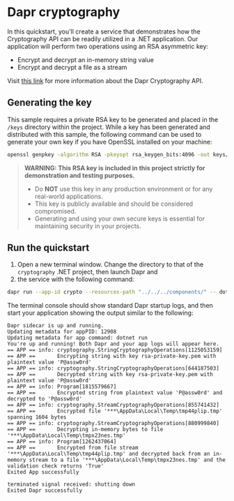 ﻿# Dapr cryptography

In this quickstart, you'll create a service that demonstrates how the Cryptography API can be readily utilized in a .NET application.
Our application will perform two operations using an RSA asymmetric key:
- Encrypt and decrypt an in-memory string value
- Encrypt and decrypt a file as a stream

Visit [this link](https://docs.dapr.io/developing-applications/building-blocks/cryptography/cryptography-overview/) for more information about the Dapr Cryptography API.

## Generating the key
This sample requires a private RSA key to be generated and placed in the `/keys` directory within the project.
While a key has been generated and distributed with this sample, the following command can be used to generate
your own key if you have OpenSSL installed on your machine:

```bash
openssl genpkey -algorithm RSA -pkeyopt rsa_keygen_bits:4096 -out keys/rsa-private-key.pem
```

> **WARNING: This RSA key is included in this project strictly for demonstration and testing purposes.**
> - Do **NOT** use this key in any production environment or for any real-world applications.
> - This key is publicly available and should be considered compromised.
> - Generating and using your own secure keys is essential for maintaining security in your projects.

## Run the quickstart
1. Open a new terminal window. Change the directory to that of the `cryptography` .NET project, then launch Dapr and 
2. the service with the following command:

<!-- STEP
name: Run crypto service
expected-stdout_lines:
  - 'Starting Dapr with id crypto. HTTP Port:'
  - '== APP ==       Encrypting string with key rsa-private-key.pem with plaintext value ''P@assw0rd'''
  - '== APP ==       Decrypted string with key rsa-private-key.pem with plaintext value ''P@assw0rd'''
  - '== APP ==       Encrypted string from plaintext value ''P@assw0rd'' and decrypted to ''P@assw0rd'''
  - '== APP ==       Encrypted file '
  - '== APP ==       Decrypting in-memory bytes to file '
  - '== APP ==       and the validation check returns ''True'
output_match_mode: substring
match_order: none
background: true
sleep: 15
timeout_seconds: 60
-->

```bash
dapr run --app-id crypto --resources-path "../../../components/" -- dotnet run
```

The terminal console should show standard Dapr startup logs, and then start your application showing the
output similar to the following:

```text
Dapr sidecar is up and running.
Updating metadata for appPID: 12908
Updating metadata for app command: dotnet run
You're up and running! Both Dapr and your app logs will appear here.
== APP == info: cryptography.StringCryptographyOperations[1125053159]
== APP ==       Encrypting string with key rsa-private-key.pem with plaintext value 'P@assw0rd'
== APP == info: cryptography.StringCryptographyOperations[644187503]
== APP ==       Decrypted string with key rsa-private-key.pem with plaintext value 'P@assw0rd'
== APP == info: Program[1815579667]
== APP ==       Encrypted string from plaintext value 'P@assw0rd' and decrypted to 'P@assw0rd'
== APP == info: cryptography.StreamCryptographyOperations[855741432]
== APP ==       Encrypted file '***\AppData\Local\Temp\tmp44plip.tmp' spanning 1604 bytes
== APP == info: cryptography.StreamCryptographyOperations[880999840]
== APP ==       Decrypting in-memory bytes to file '***\AppData\Local\Temp\tmpx23nes.tmp'
== APP == info: Program[1262437064]
== APP ==       Encrypted from file stream '***\AppData\Local\Temp\tmp44plip.tmp' and decrypted back from an in-memory stream to a file '***\AppData\Local\Temp\tmpx23nes.tmp' and the validation check returns 'True'
Exited App successfully

terminated signal received: shutting down
Exited Dapr successfully
```
